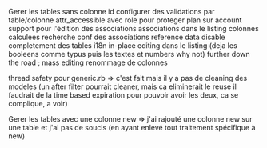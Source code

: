 Gerer les tables sans colonne id
configurer des validations par table/colonne
attr_accessible avec role pour proteger plan sur account
support pour l'édition des associations
associations dans le listing
colonnes calculees
recherche
conf des associations
reference data
disable completement des tables
i18n
in-place editing dans le listing (deja les booleens comme typus puis les textes et numbers why not)
further down the road ; mass editing
renommage de colonnes

thread safety pour generic.rb => c'est fait mais il y a pas de cleaning des modeles (un after filter pourrait cleaner, mais ca eliminerait le reuse il faudrait de la time based expiration pour pouvoir avoir les deux, ca se complique, a voir)




Gerer les tables avec une colonne new => j'ai rajouté une colonne new sur une table et j'ai pas de soucis (en ayant enlevé tout traitement spécifique à new)